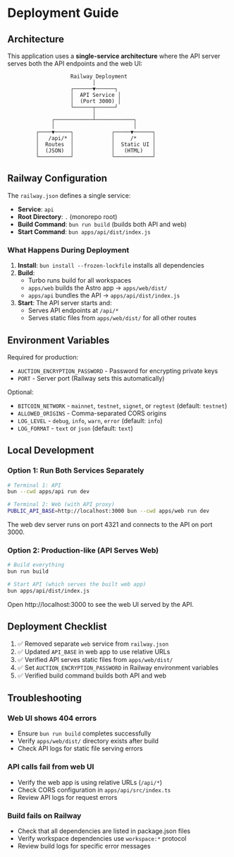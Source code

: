 # Deployment Guide

## Architecture

This application uses a **single-service architecture** where the API server serves both the API endpoints and the web UI:

```
                    Railway Deployment
                           │
                    ┌──────▼──────┐
                    │  API Service │
                    │  (Port 3000) │
                    └──────┬──────┘
                           │
              ┌────────────┴────────────┐
              │                         │
         ┌────▼─────┐            ┌─────▼──────┐
         │   /api/* │            │     /*     │
         │  Routes  │            │  Static UI │
         │  (JSON)  │            │   (HTML)   │
         └──────────┘            └────────────┘
```

## Railway Configuration

The `railway.json` defines a single service:

- **Service**: `api`
- **Root Directory**: `.` (monorepo root)
- **Build Command**: `bun run build` (builds both API and web)
- **Start Command**: `bun apps/api/dist/index.js`

### What Happens During Deployment

1. **Install**: `bun install --frozen-lockfile` installs all dependencies
2. **Build**: 
   - Turbo runs build for all workspaces
   - `apps/web` builds the Astro app → `apps/web/dist/`
   - `apps/api` bundles the API → `apps/api/dist/index.js`
3. **Start**: The API server starts and:
   - Serves API endpoints at `/api/*`
   - Serves static files from `apps/web/dist/` for all other routes

## Environment Variables

Required for production:

- `AUCTION_ENCRYPTION_PASSWORD` - Password for encrypting private keys
- `PORT` - Server port (Railway sets this automatically)

Optional:

- `BITCOIN_NETWORK` - `mainnet`, `testnet`, `signet`, or `regtest` (default: `testnet`)
- `ALLOWED_ORIGINS` - Comma-separated CORS origins
- `LOG_LEVEL` - `debug`, `info`, `warn`, `error` (default: `info`)
- `LOG_FORMAT` - `text` or `json` (default: `text`)

## Local Development

### Option 1: Run Both Services Separately

```bash
# Terminal 1: API
bun --cwd apps/api run dev

# Terminal 2: Web (with API proxy)
PUBLIC_API_BASE=http://localhost:3000 bun --cwd apps/web run dev
```

The web dev server runs on port 4321 and connects to the API on port 3000.

### Option 2: Production-like (API Serves Web)

```bash
# Build everything
bun run build

# Start API (which serves the built web app)
bun apps/api/dist/index.js
```

Open http://localhost:3000 to see the web UI served by the API.

## Deployment Checklist

1. ✅ Removed separate `web` service from `railway.json`
2. ✅ Updated `API_BASE` in web app to use relative URLs
3. ✅ Verified API serves static files from `apps/web/dist/`
4. ✅ Set `AUCTION_ENCRYPTION_PASSWORD` in Railway environment variables
5. ✅ Verified build command builds both API and web

## Troubleshooting

### Web UI shows 404 errors

- Ensure `bun run build` completes successfully
- Verify `apps/web/dist/` directory exists after build
- Check API logs for static file serving errors

### API calls fail from web UI

- Verify the web app is using relative URLs (`/api/*`)
- Check CORS configuration in `apps/api/src/index.ts`
- Review API logs for request errors

### Build fails on Railway

- Check that all dependencies are listed in package.json files
- Verify workspace dependencies use `workspace:*` protocol
- Review build logs for specific error messages
